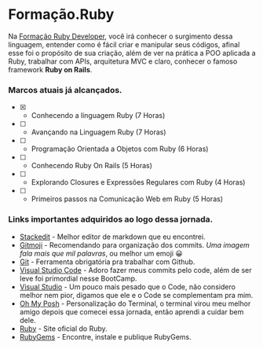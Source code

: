 # Formação.Ruby

Na [Formação Ruby Developer](https://web.dio.me/track/formacao-ruby-developer), você irá conhecer o surgimento dessa linguagem, entender como é fácil criar e manipular seus códigos, afinal esse foi o propósito de sua criação, além de ver na prática a POO aplicada a Ruby, trabalhar com APIs, arquitetura MVC e claro, conhecer o famoso framework **Ruby on Rails**.

### Marcos atuais já alcançados.

- [x] - Conhecendo a linguagem Ruby (7 Horas)
- [ ] - Avançando na Linguagem Ruby (7 Horas)
- [ ] - Programação Orientada a Objetos com Ruby (6 Horas)
- [ ] - Conhecendo Ruby On Rails (5 Horas)
- [ ] - Explorando Closures e Expressões Regulares com Ruby (4 Horas)
- [ ] - Primeiros passos na Comunicação Web em Ruby (5 Horas)

### Links importantes adquiridos ao logo dessa jornada.
- [Stackedit](https://stackedit.io/app#) - Melhor editor de markdown que eu encontrei.
- [Gitmoji](https://gitmoji.dev/) - Recomendando para organização dos commits. *Uma imagem fala mais que mil palavras*, ou melhor um emoji :grinning:
- [Git](https://git-scm.com/downloads) - Ferramenta obrigatória pra trabalhar com Github.
- [Visual Studio Code](https://code.visualstudio.com/download) - Adoro fazer meus commits pelo code, além de ser leve foi primordial nesse BootCamp.
- [Visual Studio](https://visualstudio.microsoft.com/pt-br/) - Um pouco mais pesado que o Code, não considero melhor nem pior, digamos que ele e o Code se complementam pra mim.
- [Oh My Posh](https://ohmyposh.dev/) - Personalização do Terminal, o terminal virou meu melhor amigo depois que comecei essa jornada, então aprendi a cuidar bem dele.
- [Ruby](https://www.ruby-lang.org/pt/) - Site oficial do Ruby.
- [RubyGems](https://rubygems.org/) - Encontre, instale e publique RubyGems.